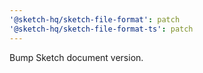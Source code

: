```yaml
---
'@sketch-hq/sketch-file-format': patch
'@sketch-hq/sketch-file-format-ts': patch
---
```


Bump Sketch document version.
